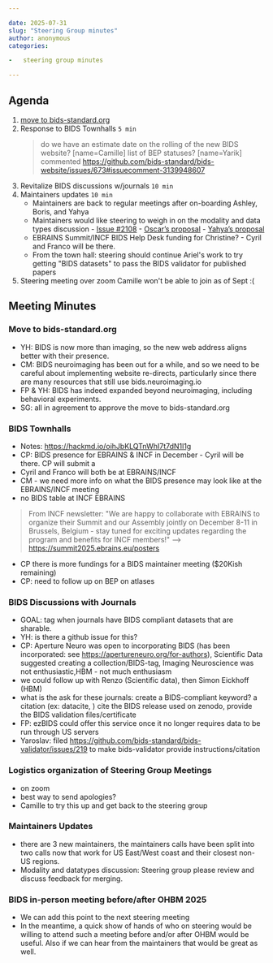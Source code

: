 ```yaml
---

date: 2025-07-31
slug: "Steering Group minutes"
author: anonymous
categories:

-   steering group minutes

---
```


## Agenda

1. [move to bids-standard.org](https://github.com/bids-standard/bids-website/issues/673#issuecomment-2971005849)
2. Response to BIDS Townhalls `5 min`
   > do we have an estimate date on the rolling of the new BIDS website?
   > \[name=Camille] list of BEP statuses?
   > \[name=Yarik] commented <https://github.com/bids-standard/bids-website/issues/673#issuecomment-3139948607>
3. Revitalize BIDS discussions w/journals `10 min`
4. Maintainers updates `10 min`
   -   Maintainers are back to regular meetings after on-boarding Ashley, Boris, and Yahya
   -   Maintainers would like steering to weigh in on the modality and data types discussion
           -   [Issue #2108](https://github.com/bids-standard/bids-specification/issues/2108)
           -   [Oscar’s proposal](https://github.com/bids-standard/bids-website/pull/670/files)
           -   [Yahya’s proposal](https://github.com/bids-standard/bids-specification/pull/2135)
   -   EBRAINS Summit/INCF BIDS Help Desk funding for Christine?
           -   Cyril and Franco will be there.
   -   From the town hall: steering should continue Ariel's work to try getting "BIDS datasets" to pass the BIDS validator for published papers
5. Steering meeting over zoom Camille won't be able to join as of Sept :(

## Meeting Minutes

### Move to bids-standard.org

-   YH: BIDS is now more than imaging, so the new web address aligns better with their presence.
-   CM: BIDS neuroimaging has been out for a while, and so we need to be careful about implementing website re-directs, particularly since there are many resources that still use bids.neuroimaging.io
-   FP & YH:  BIDS has indeed expanded beyond neuroimaging, including behavioral experiments.
-   SG: all in agreement to approve the move to bids-standard.org

### BIDS Townhalls

-   Notes: <https://hackmd.io/oihJbKLQTnWhI7t7dN1l1g>
-   CP: BIDS presence for EBRAINS & INCF in December - Cyril will be there. CP will submit a
-   Cyril and Franco will both be at EBRAINS/INCF
-   CM - we need more info on what the BIDS presence may look like at the EBRAINS/INCF meeting
-   no BIDS table at INCF EBRAINS
  > From INCF newsletter: "We are happy to collaborate with EBRAINS to organize their Summit and our Assembly jointly on December 8-11 in Brussels, Belgium - stay tuned for exciting updates regarding the program and benefits for INCF members!" --> <https://summit2025.ebrains.eu/posters>
-   CP there is more fundings for a BIDS maintainer meeting ($20Kish remaining)
-   CP: need to follow up on BEP on atlases

### BIDS Discussions with Journals

-   GOAL: tag when journals have BIDS compliant datasets that are sharable.
-   YH: is there a github issue for this?
-   CP: Aperture Neuro was open to incorporating BIDS (has been incorporated: see <https://apertureneuro.org/for-authors>), Scientific Data suggested creating a collection/BIDS-tag, Imaging Neuroscience was not enthusiastic,HBM - not much enthusiasm
-   we could follow up with Renzo (Scientific data), then Simon Eickhoff (HBM)
-   what is the ask for these journals: create a BIDS-compliant keyword? a citation (ex: datacite, ) cite the BIDS release used on zenodo, provide the BIDS validation files/certificate
-   FP: ezBIDS could offer this service once it no longer requires data to be run through US servers
-   Yaroslav: filed <https://github.com/bids-standard/bids-validator/issues/219> to make bids-validator provide instructions/citation

### Logistics organization of Steering Group Meetings

-   on zoom
-   best way to send apologies?
-   Camille to try this up and get back to the steering group

### Maintainers Updates

-   there are 3 new maintainers, the maintainers calls have been split into two calls now that work for US East/West coast and their closest non-US regions.
-   Modality and datatypes discussion: Steering group please review and discuss feedback for merging.

### BIDS in-person meeting before/after OHBM 2025

-   We can add this point to the next steering meeting
-   In the meantime, a quick show of hands of who on steering would be willing to attend such a meeting before and/or after OHBM would be useful. Also if we can hear from the maintainers that would be great as well.
